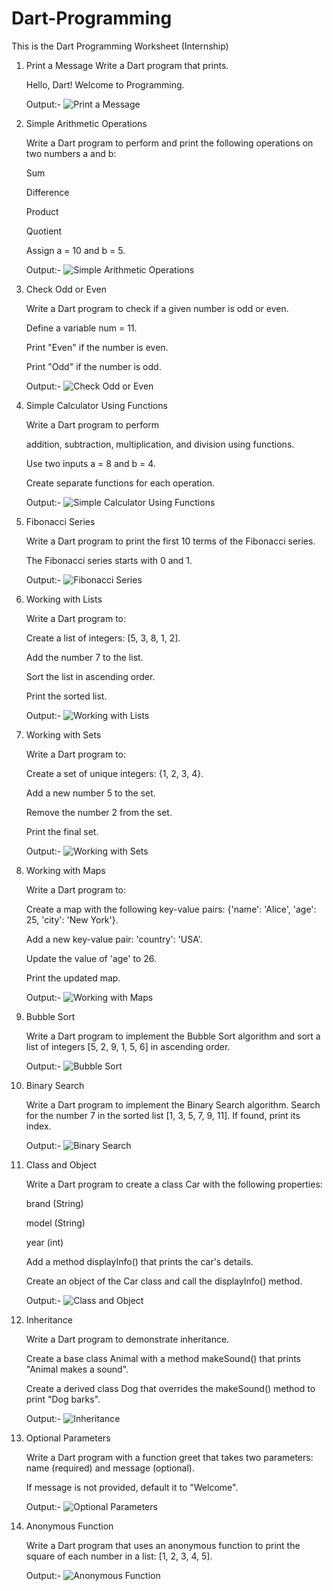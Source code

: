 # Dart-Programming
This is the Dart Programming Worksheet (Internship)

1. Print a Message Write a Dart program that prints.
   
   Hello, Dart! Welcome to Programming.

   Output:-
   ![Print a Message](https://github.com/user-attachments/assets/15161d27-c843-4861-89fa-5eaf2dbd5e72)

2. Simple Arithmetic Operations
   
   Write a Dart program to perform and print the following operations on two numbers a and b:

   Sum

   Difference

   Product

   Quotient

   Assign a = 10 and b = 5.

   Output:-
   ![Simple Arithmetic Operations](https://github.com/user-attachments/assets/5bd57d6c-bc95-432c-89e2-92849e7e0f5d)

3. Check Odd or Even
   
   Write a Dart program to check if a given number is odd or even.

   Define a variable num = 11.

   Print "Even" if the number is even.

   Print "Odd" if the number is odd.

   Output:-
   ![Check Odd or Even](https://github.com/user-attachments/assets/2a9a3215-d4f4-44b9-adb1-28c863d617b8)

4. Simple Calculator Using Functions

   Write a Dart program to perform

   addition, subtraction, multiplication, and division using functions.

   Use two inputs a = 8 and b = 4.

   Create separate functions for each operation.

   Output:-
   ![Simple Calculator Using Functions](https://github.com/user-attachments/assets/e9f23902-8c8f-43e2-873a-0c279923ee21)

5. Fibonacci Series
   
   Write a Dart program to print the first 10 terms of the Fibonacci series.

   The Fibonacci series starts with 0 and 1.

   Output:-
   ![Fibonacci Series](https://github.com/user-attachments/assets/86b914e8-3317-466b-9b39-9cd6d59bf28a)

6. Working with Lists
     
     Write a Dart program to:

     Create a list of integers: [5, 3, 8, 1, 2].

     Add the number 7 to the list.

     Sort the list in ascending order.

     Print the sorted list.

     Output:-
     ![Working with Lists](https://github.com/user-attachments/assets/63936d21-b522-4cd8-b02a-ea55b246826b)
   
7. Working with Sets
   
   Write a Dart program to:

   Create a set of unique integers: {1, 2, 3, 4}.

   Add a new number 5 to the set.

   Remove the number 2 from the set.

   Print the final set.

   Output:-
   ![Working with Sets](https://github.com/user-attachments/assets/b226108b-53fa-4c8e-b145-74ec729cb9e2)

8. Working with Maps
   
   Write a Dart program to:

   Create a map with the following key-value pairs: {'name': 'Alice', 'age': 25, 'city': 'New York'}.

   Add a new key-value pair: 'country': 'USA'.

   Update the value of 'age' to 26.

   Print the updated map.

   Output:-
   ![Working with Maps](https://github.com/user-attachments/assets/986a2ad9-4ab5-4b41-ab69-d40588ddeb0f)

9. Bubble Sort
    
   Write a Dart program to implement the Bubble Sort algorithm and sort a list of integers [5, 2, 9, 1, 5, 6] in ascending order.

   Output:-
   ![Bubble Sort](https://github.com/user-attachments/assets/5927bcba-1d84-4b9b-a15f-75b962c97cde)

10. Binary Search
    
    Write a Dart program to implement the Binary Search algorithm. Search for the number 7 in the sorted list [1, 3, 5, 7, 9, 11]. If found, print its index.

    Output:-
    ![Binary Search](https://github.com/user-attachments/assets/5459bcf8-6990-4c25-aab4-9157f42b44b8)

11. Class and Object
    
    Write a Dart program to create a class Car with the following properties:

    brand (String)

    model (String)

    year (int)

    Add a method displayInfo() that prints the car's details.

    Create an object of the Car class and call the displayInfo() method.

    Output:-
    ![Class and Object](https://github.com/user-attachments/assets/a635581f-b295-456c-9cb6-edbf716c8d9e)

12. Inheritance
    
    Write a Dart program to demonstrate inheritance.
   
    Create a base class Animal with a method makeSound() that prints "Animal makes a sound".

    Create a derived class Dog that overrides the makeSound() method to print "Dog barks".

    Output:-
    ![Inheritance](https://github.com/user-attachments/assets/d36b30d0-a15f-43b6-a6f1-0eeffb4b6274)

13. Optional Parameters
    
    Write a Dart program with a function greet that takes two parameters: name (required) and message (optional).

    If message is not provided, default it to "Welcome".

    Output:-
    ![Optional Parameters](https://github.com/user-attachments/assets/d41d1c19-9adb-4ff9-925c-a1918c2090b3)

14. Anonymous Function
    
    Write a Dart program that uses an anonymous function to print the square of each number in a list: [1, 2, 3, 4, 5].

    Output:-
    ![Anonymous Function](https://github.com/user-attachments/assets/13ce6c03-9295-4c0d-9718-384154349bd5)
